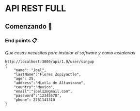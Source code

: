 # API REST FULL


## Comenzando 🚀
### End points 📋

_Que cosas necesitas para instalar el software y como instalarlas_

```
http://localhost:3000/api/1.0/user/singup
{
    "name": "Joel",
    "lastName":"Flores Zopiyactle",
    "age": 25,
    "address":"Mixtla de Altamirano",
    "country":"Mexico",
    "email":"joel12@gmail.com",
    "password":"12345678",
    "phone": 2781141310
}

```

